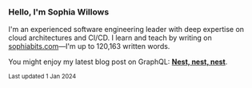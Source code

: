 ### Hello, I'm Sophia Willows

I'm an experienced software engineering leader with deep expertise on cloud architectures and CI/CD. I learn and teach by writing on [sophiabits.com](https://sophiabits.com/blog)—I'm up to 120,163 written words.

You might enjoy my latest blog post on GraphQL: **[Nest, nest, nest](https://sophiabits.com/blog/graphql-schema-nesting)**.

<sub>Last updated 1 Jan 2024</sub>
